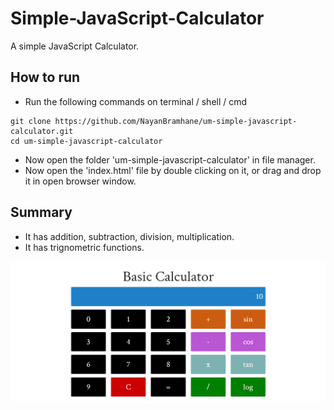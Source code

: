 # Simple-JavaScript-Calculator

A simple JavaScript Calculator.

## How to run

- Run the following commands on terminal / shell / cmd

```shell
git clone https://github.com/NayanBramhane/um-simple-javascript-calculator.git
cd um-simple-javascript-calculator
```

- Now open the folder 'um-simple-javascript-calculator' in file manager.
- Now open the 'index.html' file by double clicking on it, or drag and drop it in open browser window.

## Summary

- It has addition, subtraction, division, multiplication.
- It has trignometric functions.

![alt text](calculator.png)
